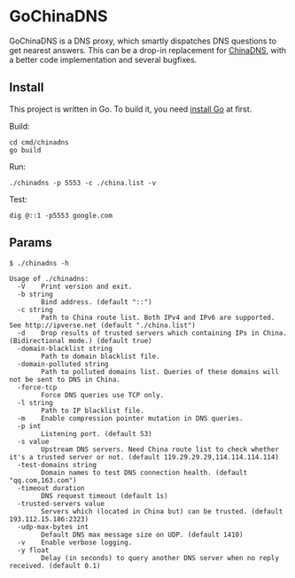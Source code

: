 # GoChinaDNS

GoChinaDNS is a DNS proxy, which smartly dispatches DNS questions to get nearest answers. This can be a drop-in replacement for [ChinaDNS](https://github.com/shadowsocks/ChinaDNS), with a better code implementation and several bugfixes.

## Install

This project is written in Go. To build it, you need [install Go](https://golang.org/doc/install) at first.

Build:

```shell
cd cmd/chinadns
go build
```

Run:

```shell
./chinadns -p 5553 -c ./china.list -v
```

Test:

```shell
dig @::1 -p5553 google.com
```

## Params
```
$ ./chinadns -h

Usage of ./chinadns:
  -V    Print version and exit.
  -b string
        Bind address. (default "::")
  -c string
        Path to China route list. Both IPv4 and IPv6 are supported. See http://ipverse.net (default "./china.list")
  -d    Drop results of trusted servers which containing IPs in China. (Bidirectional mode.) (default true)
  -domain-blacklist string
        Path to domain blacklist file.
  -domain-polluted string
        Path to polluted domains list. Queries of these domains will not be sent to DNS in China.
  -force-tcp
        Force DNS queries use TCP only.
  -l string
        Path to IP blacklist file.
  -m    Enable compression pointer mutation in DNS queries.
  -p int
        Listening port. (default 53)
  -s value
        Upstream DNS servers. Need China route list to check whether it's a trusted server or not. (default 119.29.29.29,114.114.114.114)
  -test-domains string
        Domain names to test DNS connection health. (default "qq.com,163.com")
  -timeout duration
        DNS request timeout (default 1s)
  -trusted-servers value
        Servers which (located in China but) can be trusted. (default 193.112.15.186:2323)
  -udp-max-bytes int
        Default DNS max message size on UDP. (default 1410)
  -v    Enable verbose logging.
  -y float
        Delay (in seconds) to query another DNS server when no reply received. (default 0.1)
```
